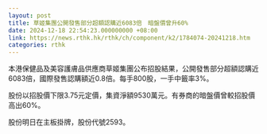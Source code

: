 ```yaml
---
layout: post
title: 草姬集團公開發售部分超額認購近6083倍　暗盤價曾升60%
date: 2024-12-18 22:54:23.000000000 +08:00
link: https://news.rthk.hk/rthk/ch/component/k2/1784074-20241218.htm
categories: rthk
---
```


本港保健品及美容護膚品供應商草姬集團公布招股結果，公開發售部分超額認購近6083倍，國際發售認購額近0.8倍。每手800股，一手中籤率3%。

股份以招股價下限3.75元定價，集資淨額9530萬元。有券商的暗盤價曾較招股價高出60%。

股份明日在主板掛牌，股份代號2593。

